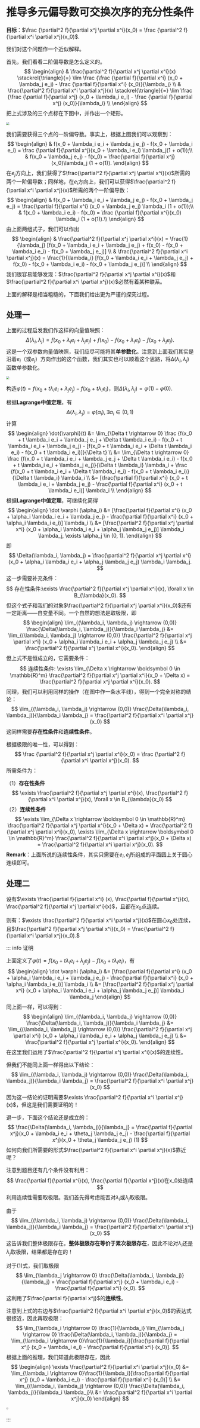 # 推导多元偏导数可交换次序的充分性条件

**目标**：$\frac {\partial^2 f}{\partial x^j \partial x^i}(x_0) = \frac {\partial^2 f}{\partial x^i \partial x^j}(x_0)$.

我们对这个问题作一个近似解释。

首先，我们看看二阶偏导数是怎么定义的。
$$
\begin{align}
& \frac{\partial^2 f}{\partial x^j \partial x^i}(x) \stackrel{\triangle}{=} \lim \frac {\frac {\partial f}{\partial x^i} (x_0 + \lambda_j e_j) - \frac {\partial f}{\partial x^i} (x_0)}{\lambda_j} \\
& \frac{\partial^2 f}{\partial x^i \partial x^j}(x) \stackrel{\triangle}{=} \lim \frac {\frac {\partial f}{\partial x^j} (x_0 + \lambda_i e_i) - \frac {\partial f}{\partial x^j} (x_0)}{\lambda_i} \\
\end{align}
$$
把上式涉及的三个点标在下图中，并作出一个矩形。

<img src=".\images\示意图.png" style="zoom:50%;" />

我们需要获得三个点的一阶偏导数。事实上，根据上图我们可以观察到：
$$
\begin{align}
& f(x_0 + \lambda_i e_i + \lambda_j e_j) - f(x_0 + \lambda_i e_i) = \frac {\partial f}{\partial x^j}(x_0 + \lambda_i e_i) \lambda_j(1 + o(1));\\
& f(x_0 + \lambda_j e_j) - f(x_0) = \frac{\partial f}{\partial x^j} (x_0)\lambda_j (1 + o(1)).
\end{align}
$$
在$e_j$方向上，我们获得了$\frac{\partial^2 f}{\partial x^j \partial x^i}(x)$所需的两个一阶偏导数；同样地，在$e_i$方向上，我们可以获得$\frac{\partial^2 f}{\partial x^i \partial x^j}(x)$所需的两个一阶偏导数：
$$
\begin{align}
& f(x_0 + \lambda_i e_i + \lambda_j e_j) - f(x_0 + \lambda_j  e_j) = \frac{\partial f}{\partial x^i} (x_0 + \lambda_j e_j) \lambda_i (1 + o(1));\\
& f(x_0 + \lambda_i e_i) - f(x_0) = \frac {\partial f}{\partial x^i}(x_0) \lambda_i (1 + o(1)).\\
\end{align}
$$
由上面两组式子，我们可以作出
$$
\begin{align}
& \frac{\partial^2 f}{\partial x^j \partial x^i}(x) = \frac{1}{\lambda_j} [f(x_0 + \lambda_i e_i + \lambda_j e_j) + f(x_0) - f(x_0 + \lambda_i e_i) - f(x_0 + \lambda_j e_j)] \\
& \frac{\partial^2 f}{\partial x^i \partial x^j}(x) = \frac{1}{\lambda_i} [f(x_0 + \lambda_i e_i + \lambda_j e_j) + f(x_0) - f(x_0 + \lambda_i e_i) - f(x_0 + \lambda_j e_j)] \\
\end{align}
$$
我们很容易能够发现：$\frac{\partial^2 f}{\partial x^j \partial x^i}(x)$和$\frac{\partial^2 f}{\partial x^i \partial x^j}(x)$必然有着某种联系。

上面的解释是相当粗糙的，下面我们给出更为严谨的探究过程。

## 处理一

上面的过程启发我们作这样的向量值映照：
$$
\Delta(\lambda_i, \lambda_j) = f(x_0 + \lambda_i e_i + \lambda_j e_j) + f(x_0) - f(x_0 + \lambda_i e_i) - f(x_0 + \lambda_j e_j).
$$
这是一个双参数向量值映照，我们应尽可能将其**单参数化**。注意到上面我们其实是沿着$e_i$（或$e_j$）方向作出的这个函数，我们其实也可以顺着这个思路，将$\Delta(\lambda_i, \lambda_j)$函数单参数化。

<img src=".\images\单参数化.png" style="zoom:50%;" />

构造$\varphi(t) = f(x_0 + t \lambda_i e_i + \lambda_j e_j) - f(x_0 + t \lambda_i e_i)$，则$\Delta(\lambda_i, \lambda_j) = \varphi(1) - \varphi(0)$.

根据**Lagrange中值定理**，有
$$
\Delta(\lambda_i, \lambda_j) = \dot{\varphi} (\alpha_i), \exists \alpha_i \in (0, 1)
$$
计算
$$
\begin{align}
\dot{\varphi}(t) &= \lim_{\Delta t \rightarrow 0} \frac {f(x_0 + t \lambda_i e_i + \lambda_j e_j + \Delta t \lambda_i e_i) - f(x_0 + t \lambda_i e_i + \lambda_j e_j) - [f(x_0 + t \lambda_i e_i + \Delta t \lambda_i e_i) - f(x_0 + t \lambda_i e_i)]}{\Delta t} \\
&= \lim_{\Delta t \rightarrow 0} \frac {f(x_0 + t \lambda_i e_i + \lambda_j e_j + \Delta t \lambda_i e_i) - f(x_0 + t \lambda_i e_i + \lambda_j e_j)}{\Delta t \lambda_i} \lambda_i + \frac {f(x_0 + t \lambda_i e_i + \Delta t \lambda_i e_i) - f(x_0 + t \lambda_i e_i)}{\Delta t \lambda_i} \lambda_i \\
&= [\frac{\partial f}{\partial x^i} (x_0 + t \lambda_i e_i + \lambda_j e_j) - \frac{\partial f}{\partial x^i} (x_0 + t \lambda_i e_i)] \lambda_i \\
\end{align}
$$
根据**Lagrange中值定理**，可继续化简得
$$
\begin{align}
\dot \varphi (\alpha_i) &= [\frac{\partial f}{\partial x^i} (x_0 + \alpha_i \lambda_i e_i + \lambda_j e_j) - \frac{\partial f}{\partial x^i} (x_0 + \alpha_i \lambda_i e_i)] \lambda_i \\
&= [\frac{\partial^2 f}{\partial x^j \partial x^i} (x_0 + \alpha_i \lambda_i e_i + \alpha_j \lambda_j e_j)] \lambda_i \lambda_j, \exists \alpha_j \in (0, 1).
\end{align}
$$
即
$$
\Delta(\lambda_i, \lambda_j) = \frac{\partial^2 f}{\partial x^j \partial x^i} (x_0 + \alpha_i \lambda_i e_i + \alpha_j \lambda_j e_j) \lambda_i \lambda_j.
$$
这一步需要补充条件：
$$
存在性条件:\exists \frac{\partial^2 f}{\partial x^j \partial x^i}(x), \forall x \in B_{\lambda}(x_0).
$$
但这个式子和我们的对象$\frac{\partial^2 f}{\partial x^j \partial x^i}(x_0)$还有一定距离——自变量不同。一个自然的想法是取极限，即
$$
\begin{align}
\lim_{(\lambda_i, \lambda_j) \rightarrow (0,0)} \frac{\Delta(\lambda_i, \lambda_j)}{\lambda_i \lambda_j} &= \lim_{(\lambda_i, \lambda_j) \rightarrow (0,0)} \frac{\partial^2 f}{\partial x^j \partial x^i} (x_0 + \alpha_i \lambda_i e_i + \alpha_j \lambda_j e_j) \\
&= \frac{\partial^2 f}{\partial x^j \partial x^i}(x_0).
\end{align}
$$
但上式不是恒成立的，它需要条件：
$$
连续性条件: \exists \lim_{\Delta x \rightarrow \boldsymbol 0 \in \mathbb{R}^m} \frac{\partial^2 f}{\partial x^j \partial x^i}(x_0 + \Delta x) = \frac{\partial^2 f}{\partial x^j \partial x^i}(x_0).
$$
同理，我们可以利用同样的操作（在图中作一条水平线），得到一个完全对称的结论：
$$
\lim_{(\lambda_i, \lambda_j) \rightarrow (0,0)} \frac{\Delta(\lambda_i, \lambda_j)}{\lambda_i \lambda_j} = \frac{\partial^2 f}{\partial x^i \partial x^j}(x_0)
$$
这同样需要**存在性条件**和**连续性条件**。

根据极限的唯一性，可以得到：
$$
\frac {\partial^2 f}{\partial x^j \partial x^i}(x_0) = \frac {\partial^2 f}{\partial x^i \partial x^j}(x_0).
$$
所需条件为：

（1）**存在性条件**
$$
\exists \frac{\partial^2 f}{\partial x^j \partial x^i}(x), \frac{\partial^2 f}{\partial x^i \partial x^j}(x), \forall x \in B_{\lambda}(x_0)
$$
（2）**连续性条件**
$$
\exists \lim_{\Delta x \rightarrow \boldsymbol 0 \in \mathbb{R}^m} \frac{\partial^2 f}{\partial x^j \partial x^i}(x_0 + \Delta x) = \frac{\partial^2 f}{\partial x^j \partial x^i}(x_0), \exists \lim_{\Delta x \rightarrow \boldsymbol 0 \in \mathbb{R}^m} \frac{\partial^2 f}{\partial x^i \partial x^j}(x_0 + \Delta x) = \frac{\partial^2 f}{\partial x^i \partial x^j}(x_0).
$$
**Remark**：上面所说的连续性条件，其实只需要在$e_i, e_j$所组成的平面圆上关于圆心连续即可。

## 处理二

设有$\exists \frac{\partial f}{\partial x^i} (x), \frac{\partial f}{\partial x^j}(x), \frac{\partial^2 f}{\partial x^j \partial x^i}(x)$，且都在$x_0$点连续。

则有：$\exists \frac{\partial^2 f}{\partial x^i \partial x^j}(x)$在圆心$x_0$处连续，且$\frac{\partial^2 f}{\partial x^j \partial x^i}(x_0) = \frac{\partial^2 f}{\partial x^i \partial x^j}(x_0).$

::: info 证明

上面定义了$\varphi(t) = f(x_0 + t \lambda_i e_i + \lambda_j e_j) - f(x_0 + t \lambda_i e_i)$，有
$$
\begin{align}
\dot \varphi (\alpha_i) &= [\frac{\partial f}{\partial x^i} (x_0 + \alpha_i \lambda_i e_i + \lambda_j e_j) - \frac{\partial f}{\partial x^i} (x_0 + \alpha_i \lambda_i e_i)] \lambda_i \\
&= [\frac{\partial^2 f}{\partial x^j \partial x^i} (x_0 + \alpha_i \lambda_i e_i + \alpha_j \lambda_j e_j)] \lambda_i \lambda_j
\end{align}
$$
同上面一样，可以得到：
$$
\begin{align}
\lim_{(\lambda_i, \lambda_j) \rightarrow (0,0)} \frac{\Delta(\lambda_i, \lambda_j)}{\lambda_i \lambda_j} &= \lim_{(\lambda_i, \lambda_j) \rightarrow (0,0)} \frac{\partial^2 f}{\partial x^j \partial x^i} (x_0 + \alpha_i \lambda_i e_i + \alpha_j \lambda_j e_j) \\
&= \frac{\partial^2 f}{\partial x^j \partial x^i}(x_0).
\end{align}
$$
在这里我们运用了$\frac{\partial^2 f}{\partial x^j \partial x^i}(x)$的连续性。

但我们不能同上面一样得出以下结论：
$$
\lim_{(\lambda_i, \lambda_j) \rightarrow (0,0)} \frac{\Delta(\lambda_i, \lambda_j)}{\lambda_i \lambda_j} = \frac{\partial^2 f}{\partial x^i \partial x^j}(x_0)
$$
因为这一结论的证明需要$\exists \frac{\partial^2 f}{\partial x^i \partial x^j}(x)$，但这是我们需要证明的！

退一步，下面这个结论还是成立的：
$$
\frac{\Delta(\lambda_i, \lambda_j)}{\lambda_j} = \frac{\partial f}{\partial x^j}(x_0 + \lambda_i e_i + \theta_j \lambda_j e_j) - \frac{\partial f}{\partial x^j}(x_0 + \theta_j \lambda_j e_j) (1)
$$
如何向我们所需要的形式$\frac{\partial^2 f}{\partial x^i \partial x^j}(x)$靠近呢？

注意到题目还有几个条件没有利用：
$$
\frac{\partial f}{\partial x^i}(x), \frac{\partial f}{\partial x^j}(x)在x_0处连续
$$
利用连续性需要取极限。我们首先得考虑能否对$\lambda_i$或$\lambda_j$取极限。

由于
$$
\lim_{(\lambda_i, \lambda_j) \rightarrow (0,0)} \frac{\Delta(\lambda_i, \lambda_j)}{\lambda_i \lambda_j} = \frac{\partial^2 f}{\partial x^i \partial x^j}(x_0)
$$
这告诉我们整体极限存在。**整体极限存在等价于累次极限存在**，因此不论对$\lambda_i$还是$\lambda_j$取极限，结果都是存在的！

对于$(1)$式，我们取极限
$$
\lim_{\lambda_j \rightarrow 0} \frac{\Delta(\lambda_i, \lambda_j)}{\lambda_j} = \frac{\partial f}{\partial x^j} (x_0 + \lambda_i e_i) - \frac{\partial f}{\partial x^i} (x_0).
$$
这利用了$\frac{\partial f}{\partial x^j}$的**连续性**。

注意到上式的右边与$\frac{\partial^2 f}{\partial x^i \partial x^j}(x_0)$的表达式很接近，因此再取极限：
$$
\lim_{\lambda_i \rightarrow 0} \frac{1}{\lambda_i} \lim_{\lambda_j \rightarrow 0} \frac{\Delta(\lambda_i, \lambda_j)}{\lambda_j} = \lim_{\lambda_i \rightarrow 0}\frac{1}{\lambda_i}[\frac{\partial f}{\partial x^j} (x_0 + \lambda_i e_i) - \frac{\partial f}{\partial x^i} (x_0)].
$$
根据上面的推理，我们知道此极限存在，因此
$$
\begin{align}
\exists \frac{\partial^2 f}{\partial x^i \partial x^j}(x_0) &= \lim_{\lambda_i \rightarrow 0}\frac{1}{\lambda_i}[\frac{\partial f}{\partial x^j} (x_0 + \lambda_i e_i) - \frac{\partial f}{\partial x^i} (x_0)] \\
&= \lim_{(\lambda_i, \lambda_j) \rightarrow (0,0)} \frac{\Delta(\lambda_i, \lambda_j)}{\lambda_i \lambda_j}\\
&= \frac{\partial^2 f}{\partial x^i \partial x^j}(x_0)
\end{align}
$$
$\square$

:::